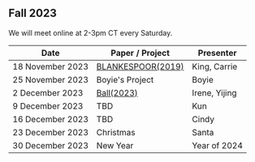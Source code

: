## Fall 2023

We will meet online at 2-3pm CT every Saturday.

|Date | Paper / Project | Presenter|
|-|-|-|
|18 November 2023 | [BLANKESPOOR(2019)](https://doi.org/10.1111/1475-679X.12268)| King, Carrie|
|25 November 2023 | Boyie's Project | Boyie |
|2 December 2023 | [Ball(2023)](https://doi.org/10.1111/1475-679X.12507) | Irene, Yijing|
|9 December 2023 | TBD | Kun |
|16 December 2023 | TBD | Cindy |
|23 December 2023 | Christmas | Santa|
|30 December 2023 | New Year | Year of 2024|
